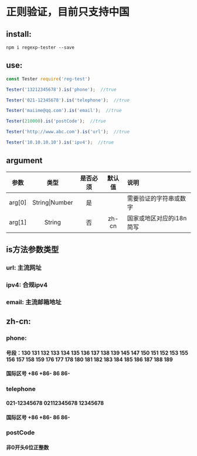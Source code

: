# 正则验证，目前只支持中国

## install:
```base
npm i regexp-tester --save
```

## use:
```javascript
const Tester require('reg-test')

Tester('13212345678').is('phone');  //true

Tester('021-12345678').is('telephone');  //true

Tester('maiime@qq.com').is('email');  //true

Tester(210000).is('postCode');  //true

Tester('http://www.abc.com').is('url');  //true

Tester('10.10.10.10').is('ipv4');  //true
```

## argument
|参数|类型|是否必须|默认值|说明|
|:-:|:-:|:-:|:-:|:-|
|arg[0]|String\|Number|是||需要验证的字符串或数字|
|arg[1]|String|否|zh-cn|国家或地区对应的i18n简写|

## is方法参数类型

### url: 主流网址
### ipv4: 合规ipv4
### email: 主流邮箱地址
## zh-cn:
### phone: 
#### 号段：130 131 132 133 134 135 136 137 138 139 145 147 150 151 152 153 155 156 157 158 159 176 177 178 180 181 182 183 184 185 186 187 188 189 
#### 国际区号 +86  +86- 86 86-
### telephone
#### 021-12345678 02112345678 12345678
#### 国际区号 +86 +86- 86 86- 
### postCode
#### 非0开头6位正整数